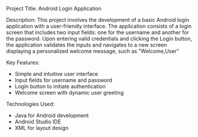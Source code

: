 
Project Title: Android Login Application

Description:
This project involves the development of a basic Android login application with a user-friendly interface. The application consists of a login screen that includes two input fields: one for the username and another for the password. Upon entering valid credentials and clicking the Login button, the application validates the inputs and navigates to a new screen displaying a personalized welcome message, such as "Welcome,User"

Key Features:

* Simple and intuitive user interface
* Input fields for username and password
* Login button to initiate authentication
* Welcome screen with dynamic user greeting

Technologies Used:

* Java for Android development
* Android Studio IDE
* XML for layout design




